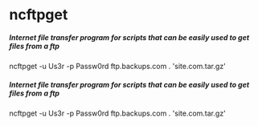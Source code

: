 # ncftpget

##### Internet file transfer program for scripts that can be easily used to get files from a ftp

   ncftpget  -u Us3r -p Passw0rd ftp.backups.com . 'site.com.tar.gz'

##### Internet file transfer program for scripts that can be easily used to get files from a ftp

   ncftpget  -u Us3r -p Passw0rd ftp.backups.com . 'site.com.tar.gz'
